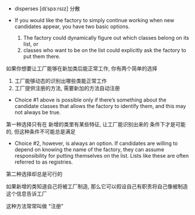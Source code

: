 + disperses [dɪˈspɜːrsɪz]  分散

+ If you would like the factory to simply continue working when new candidates appear, you have two basic options.
    1. The factory could dynamically figure out which classes belong on its list, or
    2. classes who want to be on the list could explicitly ask the factory to put them there.

如果你想要让工厂能够在新加类后能正常工作, 你有两个简单的选择

1. 工厂能够动态的识别出哪些类能正常工作
2. 工厂提供注册的方法, 需要新加的方法自动注册

+ Choice #1 above is possible only if there’s something about the candidate classes that allows the factory to identify them, and this may not always be true.

第一种选择只有在 新增的类里有某些特征, 让工厂能识别出来的 条件下才是可能的, 但这种条件不可能总是满足

+ Choice #2, however, is always an option. If candidates are willing to depend on knowing the name of the factory, they can assume responsibility for putting themselves on the list. Lists like these are often referred to as registries.

第二种选择却总是可行的

如果新增的类知道自己将被工厂制造, 那么它可以假设自己有职责将自己像被制造这个信息告诉工厂

这种方法常常叫做 "注册"

